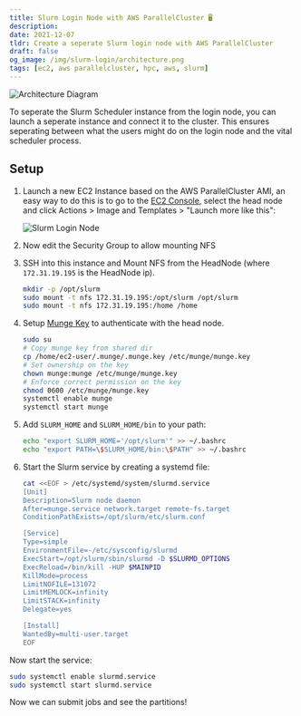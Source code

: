 ```yaml
---
title: Slurm Login Node with AWS ParallelCluster 🖥
description:
date: 2021-12-07
tldr: Create a seperate Slurm login node with AWS ParallelCluster
draft: false
og_image: /img/slurm-login/architecture.png
tags: [ec2, aws parallelcluster, hpc, aws, slurm]
---
```


![Architecture Diagram](/img/slurm-login/architecture.png)

To seperate the Slurm Scheduler instance from the login node, you can launch a seperate instance and connect it to the cluster. This ensures seperating between what the users might do on the login node and the vital scheduler process.

## Setup

1. Launch a new EC2 Instance based on the AWS ParallelCluster AMI, an easy way to do this is to go to the [EC2 Console](https://console.aws.amazon.com/ec2/v2/home), select the head node and click Actions > Image and Templates > "Launch more like this":

    ![Slurm Login Node](/img/slurm-login/ec2-clone.png)

2. Now edit the Security Group to allow mounting NFS

3. SSH into this instance and Mount NFS from the HeadNode (where `172.31.19.195` is the HeadNode ip).

    ```bash
    mkdir -p /opt/slurm
    sudo mount -t nfs 172.31.19.195:/opt/slurm /opt/slurm
    sudo mount -t nfs 172.31.19.195:/home /home
    ```

4. Setup [Munge Key](https://slurm.schedmd.com/quickstart_admin.html#communication) to authenticate with the head node.

    ```bash
    sudo su
    # Copy munge key from shared dir
    cp /home/ec2-user/.munge/.munge.key /etc/munge/munge.key
    # Set ownership on the key
    chown munge:munge /etc/munge/munge.key
    # Enforce correct permission on the key
    chmod 0600 /etc/munge/munge.key
    systemctl enable munge
    systemctl start munge
    ```

5. Add `SLURM_HOME` and `SLURM_HOME/bin` to your path:

    ```bash
    echo "export SLURM_HOME='/opt/slurm'" >> ~/.bashrc
    echo "export PATH=\$SLURM_HOME/bin:\$PATH" >> ~/.bashrc
    ```

6. Start the Slurm service by creating a systemd file:

    ```bash
    cat <<EOF > /etc/systemd/system/slurmd.service
    [Unit]
    Description=Slurm node daemon
    After=munge.service network.target remote-fs.target
    ConditionPathExists=/opt/slurm/etc/slurm.conf

    [Service]
    Type=simple
    EnvironmentFile=-/etc/sysconfig/slurmd
    ExecStart=/opt/slurm/sbin/slurmd -D $SLURMD_OPTIONS
    ExecReload=/bin/kill -HUP $MAINPID
    KillMode=process
    LimitNOFILE=131072
    LimitMEMLOCK=infinity
    LimitSTACK=infinity
    Delegate=yes

    [Install]
    WantedBy=multi-user.target
    EOF
    ```

Now start the service:

```bash
sudo systemctl enable slurmd.service
sudo systemctl start slurmd.service
```

Now we can submit jobs and see the partitions!
